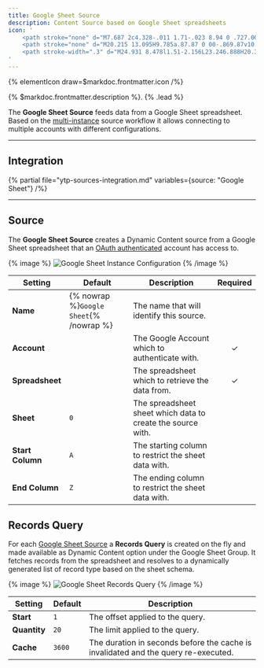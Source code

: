 ```yaml
---
title: Google Sheet Source
description: Content Source based on Google Sheet spreadsheets
icon: '
    <path stroke="none" d="M7.687 2c4.328-.011 1.71-.023 8.94 0 .727.002.727 1.623 0 1.625-7.23.023-4.612.011-8.94 0a.819.819 0 00-.813.817v21.121c0 .447.366.813.813.813h14.626a.815.815 0 00.813-.813s-.014-15.412 0-15.439c.358-.695 1.191-.686 1.624 0 .011.018 0 15.44 0 15.44A2.438 2.438 0 0122.313 28H7.687a2.438 2.438 0 01-2.437-2.437V4.442A2.446 2.446 0 017.687 2z"/>
    <path stroke="none" d="M20.215 13.095H9.785a.87.87 0 00-.869.87v10.429c0 .48.39.869.87.869h10.429c.48 0 .869-.39.869-.87V13.965a.87.87 0 00-.87-.869zm-9.56 5.215h3.476v1.738h-3.477V18.31zm5.214 0h3.477v1.738h-3.477V18.31zm3.477-1.738h-3.477v-1.739h3.477v1.739zm-5.215-1.739v1.739h-3.477v-1.739h3.477zm-3.477 6.953h3.477v1.739h-3.477v-1.739zm5.215 1.739v-1.739h3.477v1.739h-3.477z"/>
    <path stroke-width=".3" d="M24.931 8.478l1.51-2.156L23.246.888H20.37l-3.194 5.434 1.51 2.156h6.245zm-.282-.542h-5.406l.828-1.355h5.527l-.949 1.355zm-1.404-1.897h-2.843l1.407-2.306 1.436 2.306zm2.4 0h-1.761l-2.87-4.609h1.922l2.709 4.609zm-5.113-4.356l.956 1.535-2.712 4.444-.956-1.365 2.712-4.614z"/>
'
---
```


{% elementIcon draw=$markdoc.frontmatter.icon /%}

{% $markdoc.frontmatter.description %}. {% .lead %}

The **Google Sheet Source** feeds data from a Google Sheet spreadsheet. Based on the [multi-instance](manager#multi-instance) source workflow it allows connecting to multiple accounts with different configurations.

---

## Integration

{% partial file="ytp-sources-integration.md" variables={source: "Google Sheet"} /%}

---

## Source

The **Google Sheet Source** creates a Dynamic Content source from a Google Sheet spreadsheet that an [OAuth authenticated](../../auths-manager#google-oauth-driver) account has access to.

{% image %}
![Google Sheet Instance Configuration](/assets/ytp/sources/gsheet-config.webp)
{% /image %}

| Setting | Default | Description | Required |
| ------- | ------- | ----------- | :------: |
| **Name** | {% nowrap %}`Google Sheet`{% /nowrap %} | The name that will identify this source. |
| **Account** | | The Google Account which to authenticate with. | &#x2713; |
| **Spreadsheet** | | The spreadsheet which to retrieve the data from. | &#x2713; |
| **Sheet** | `0` | The spreadsheet sheet which data to create the source with. |
| **Start Column** | `A`  | The starting column to restrict the sheet data with. |
| **End Column** | `Z` | The ending column to restrict the sheet data with. |

## Records Query

For each [Google Sheet Source](#source) a **Records Query** is created on the fly and made available as Dynamic Content option under the Google Sheet Group. It fetches records from the spreadsheet and resolves to a dynamically generated list of record type based on the sheet schema.

{% image %}
![Google Sheet Records Query](/assets/ytp/sources/gsheet-query-records.webp)
{% /image %}

| Setting | Default | Description |
| ------- | ------- | ----------- |
| **Start** | `1` | The offset applied to the query. |
| **Quantity** | `20` | The limit applied to the query. |
| **Cache** | `3600` | The duration in seconds before the cache is invalidated and the query re-executed. |
